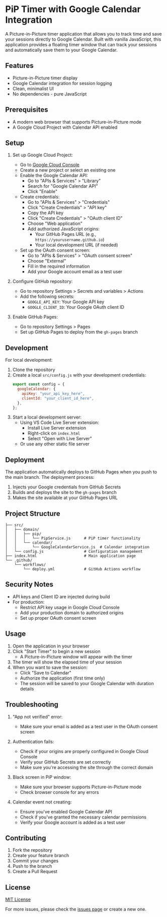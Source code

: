 # PiP Timer with Google Calendar Integration

A Picture-in-Picture timer application that allows you to track time and save your sessions directly to Google Calendar. Built with vanilla JavaScript, this application provides a floating timer window that can track your sessions and automatically save them to your Google Calendar.

## Features

- Picture-in-Picture timer display
- Google Calendar integration for session logging
- Clean, minimalist UI
- No dependencies - pure JavaScript

## Prerequisites

- A modern web browser that supports Picture-in-Picture mode
- A Google Cloud Project with Calendar API enabled

## Setup

1. Set up Google Cloud Project:

   - Go to [Google Cloud Console](https://console.cloud.google.com)
   - Create a new project or select an existing one
   - Enable the Google Calendar API:
     - Go to "APIs & Services" > "Library"
     - Search for "Google Calendar API"
     - Click "Enable"
   - Create credentials:
     - Go to "APIs & Services" > "Credentials"
     - Click "Create Credentials" > "API key"
     - Copy the API key
     - Click "Create Credentials" > "OAuth client ID"
     - Choose "Web application"
     - Add authorized JavaScript origins:
       - Your GitHub Pages URL (e.g., `https://yourusername.github.io`)
       - Your local development URL (if needed)
   - Set up the OAuth consent screen:
     - Go to "APIs & Services" > "OAuth consent screen"
     - Choose "External"
     - Fill in the required information
     - Add your Google account email as a test user

2. Configure GitHub repository:

   - Go to repository Settings > Secrets and variables > Actions
   - Add the following secrets:
     - `GOOGLE_API_KEY`: Your Google API key
     - `GOOGLE_CLIENT_ID`: Your Google OAuth client ID

3. Enable GitHub Pages:
   - Go to repository Settings > Pages
   - Set up GitHub Pages to deploy from the `gh-pages` branch

## Development

For local development:

1. Clone the repository
2. Create a local `src/config.js` with your development credentials:
   ```javascript
   export const config = {
     googleCalendar: {
       apiKey: "your_api_key_here",
       clientId: "your_client_id_here",
     },
   };
   ```
3. Start a local development server:
   - Using VS Code Live Server extension:
     - Install Live Server extension
     - Right-click on `index.html`
     - Select "Open with Live Server"
   - Or use any other static file server

## Deployment

The application automatically deploys to GitHub Pages when you push to the main branch. The deployment process:

1. Injects your Google credentials from GitHub Secrets
2. Builds and deploys the site to the `gh-pages` branch
3. Makes the site available at your GitHub Pages URL

## Project Structure

```
├── src/
│   ├── domain/
│   │   ├── pip/
│   │   │   └── PipService.js      # PiP timer functionality
│   │   └── calendar/
│   │       └── GoogleCalendarService.js  # Calendar integration
│   └── config.js                  # Configuration management
├── index.html                     # Main application page
└── .github/
    └── workflows/
        └── deploy.yml             # GitHub Actions workflow
```

## Security Notes

- API keys and Client ID are injected during build
- For production:
  - Restrict API key usage in Google Cloud Console
  - Add your production domain to authorized origins
  - Set up proper OAuth consent screen

## Usage

1. Open the application in your browser
2. Click "Start Timer" to begin a new session
   - A Picture-in-Picture window will appear with the timer
3. The timer will show the elapsed time of your session
4. When you want to save the session:
   - Click "Save to Calendar"
   - Authorize the application (first time only)
   - The session will be saved to your Google Calendar with duration details

## Troubleshooting

1. "App not verified" error:

   - Make sure your email is added as a test user in the OAuth consent screen

2. Authentication fails:

   - Check if your origins are properly configured in Google Cloud Console
   - Verify your GitHub Secrets are set correctly
   - Make sure you're accessing the site through the correct domain

3. Black screen in PiP window:

   - Make sure your browser supports Picture-in-Picture mode
   - Check browser console for any errors

4. Calendar event not creating:
   - Ensure you've enabled Google Calendar API
   - Check if you've granted the necessary calendar permissions
   - Verify your Google account is added as a test user

## Contributing

1. Fork the repository
2. Create your feature branch
3. Commit your changes
4. Push to the branch
5. Create a Pull Request

## License

[MIT License](LICENSE)

For more issues, please check the [issues page](issues-link) or create a new one.
